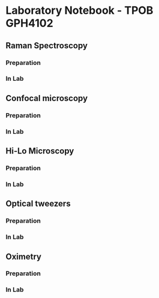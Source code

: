 # Laboratory Notebook - TPOB GPH4102

## Raman Spectroscopy

### Preparation

### In Lab



## Confocal microscopy

### Preparation

### In Lab



## Hi-Lo Microscopy

### Preparation

### In Lab



## Optical tweezers

### Preparation

### In Lab



## Oximetry

### Preparation

### In Lab